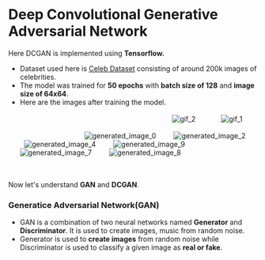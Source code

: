 # Deep Convolutional Generative Adversarial Network

Here DCGAN is implemented using **Tensorflow.**<br>
- Dataset used here is [Celeb Dataset](https://www.kaggle.com/jessicali9530/celeba-dataset) consisting of around 200k images of celebrities.<br>
- The model was trained for **50 epochs** with **batch size of 128** and **image size of 64x64**.<br>
- Here are the images after training the model.<br>
<br> &nbsp; &nbsp; &nbsp; &nbsp; &nbsp; &nbsp; &nbsp; &nbsp; &nbsp; &nbsp; &nbsp; &nbsp; &nbsp; &nbsp; &nbsp; &nbsp; &nbsp; &nbsp; &nbsp; &nbsp; &nbsp; &nbsp; &nbsp; &nbsp; &nbsp; &nbsp; &nbsp; &nbsp; &nbsp; &nbsp; &nbsp; &nbsp; &nbsp; &nbsp; &nbsp; &nbsp; &nbsp; &nbsp; &nbsp; ![gif_2](https://user-images.githubusercontent.com/57898986/147438467-274e6a31-e31e-4f82-943d-d48ec4afb846.gif)
&nbsp; &nbsp; &nbsp; &nbsp; &nbsp; &nbsp; ![gif_1](https://user-images.githubusercontent.com/57898986/147438514-c5d1c3fe-4289-4578-b295-ca72504e476f.gif)
<br><br> &nbsp; &nbsp; &nbsp; &nbsp; &nbsp; &nbsp; &nbsp; &nbsp; &nbsp; &nbsp; &nbsp; &nbsp; &nbsp; &nbsp; &nbsp; &nbsp; &nbsp;![generated_image_0](https://user-images.githubusercontent.com/57898986/147438750-e8b36b5e-a1fb-4524-a39b-53b9f52ade8a.png)
&nbsp; &nbsp; &nbsp; &nbsp; ![generated_image_2](https://user-images.githubusercontent.com/57898986/147438778-e7c5cef2-4c8c-487d-adc3-41846e7dd7a1.png)
&nbsp; &nbsp; &nbsp; &nbsp; ![generated_image_4](https://user-images.githubusercontent.com/57898986/147438802-f174964c-a92c-4267-8654-00e5d6d8851c.png)
&nbsp; &nbsp; &nbsp; &nbsp; ![generated_image_9](https://user-images.githubusercontent.com/57898986/147438836-c836fa28-f252-4099-bcf2-c4ef7263aadc.png)
&nbsp; &nbsp; &nbsp; &nbsp; ![generated_image_7](https://user-images.githubusercontent.com/57898986/147438814-bb30b816-7d42-45ed-9f86-9340c8c321e7.png)
&nbsp; &nbsp; &nbsp; &nbsp; ![generated_image_8](https://user-images.githubusercontent.com/57898986/147438844-a1f78e9b-9f61-4efd-8288-13b195376b35.png)

<br><br>Now let's understand **GAN** and **DCGAN**.

### Generatice Adversarial Network(GAN)

- GAN is a combination of two neural networks named **Generator** and **Discriminator**. It is used to create images, music from random noise.<br>
- Generator is used to **create images** from random noise while Discriminator is used to classify a given image as **real or fake**.<br>


